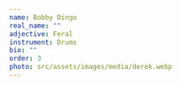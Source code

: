 ```yaml
---
name: Bobby Dingo
real_name: ""
adjective: Feral
instrument: Drums
bio: ""
order: 3
photo: src/assets/images/media/derek.webp
---
```

